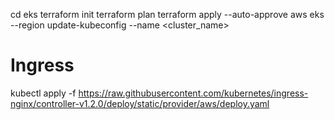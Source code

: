 cd eks
terraform init
terraform plan
terraform apply --auto-approve
aws eks --region <region> update-kubeconfig --name <cluster_name>
# Ingress
kubectl apply -f https://raw.githubusercontent.com/kubernetes/ingress-nginx/controller-v1.2.0/deploy/static/provider/aws/deploy.yaml
